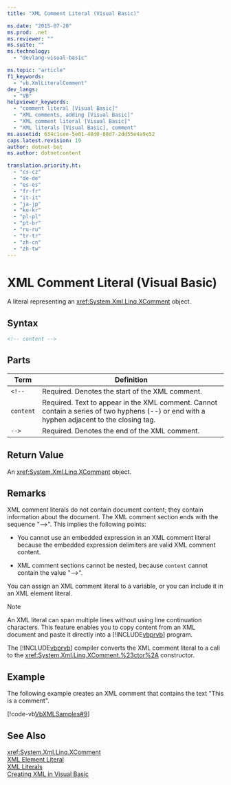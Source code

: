 ```yaml
---
title: "XML Comment Literal (Visual Basic)"

ms.date: "2015-07-20"
ms.prod: .net
ms.reviewer: ""
ms.suite: ""
ms.technology: 
  - "devlang-visual-basic"

ms.topic: "article"
f1_keywords: 
  - "vb.XmlLiteralComment"
dev_langs: 
  - "VB"
helpviewer_keywords: 
  - "comment literal [Visual Basic]"
  - "XML comments, adding [Visual Basic]"
  - "XML comment literal [Visual Basic]"
  - "XML literals [Visual Basic], comment"
ms.assetid: 634c1cee-5e01-48d0-88d7-2dd55e4a9e52
caps.latest.revision: 19
author: dotnet-bot
ms.author: dotnetcontent

translation.priority.ht: 
  - "cs-cz"
  - "de-de"
  - "es-es"
  - "fr-fr"
  - "it-it"
  - "ja-jp"
  - "ko-kr"
  - "pl-pl"
  - "pt-br"
  - "ru-ru"
  - "tr-tr"
  - "zh-cn"
  - "zh-tw"
---
```

# XML Comment Literal (Visual Basic)
A literal representing an <xref:System.Xml.Linq.XComment> object.  
  
## Syntax  
  
```xml  
<!-- content -->  
```  
  
## Parts  
  
|Term|Definition|  
|---|---|  
|`<!--`|Required. Denotes the start of the XML comment.|  
|`content`|Required. Text to appear in the XML comment. Cannot contain a series of two hyphens (--) or end with a hyphen adjacent to the closing tag.|  
|`-->`|Required. Denotes the end of the XML comment.|  
  
## Return Value  
 An <xref:System.Xml.Linq.XComment> object.  
  
## Remarks  
 XML comment literals do not contain document content; they contain information about the document. The XML comment section ends with the sequence "-->". This implies the following points:  
  
-   You cannot use an embedded expression in an XML comment literal because the embedded expression delimiters are valid XML comment content.  
  
-   XML comment sections cannot be nested, because `content` cannot contain the value "-->".  
  
 You can assign an XML comment literal to a variable, or you can include it in an XML element literal.  
  
> [!NOTE]
>  An XML literal can span multiple lines without using line continuation characters. This feature enables you to copy content from an XML document and paste it directly into a [!INCLUDE[vbprvb](~/includes/vbprvb-md.md)] program.  
  
 The [!INCLUDE[vbprvb](~/includes/vbprvb-md.md)] compiler converts the XML comment literal to a call to the <xref:System.Xml.Linq.XComment.%23ctor%2A> constructor.  
  
## Example  
 The following example creates an XML comment that contains the text "This is a comment".  
  
 [!code-vb[VbXMLSamples#9](../../../visual-basic/language-reference/operators/codesnippet/VisualBasic/xml-comment-literal_1.vb)]  
  
## See Also  
 <xref:System.Xml.Linq.XComment>   
 [XML Element Literal](../../../visual-basic/language-reference/xml-literals/xml-element-literal.md)   
 [XML Literals](../../../visual-basic/language-reference/xml-literals/index.md)   
 [Creating XML in Visual Basic](../../../visual-basic/programming-guide/language-features/xml/creating-xml.md)
